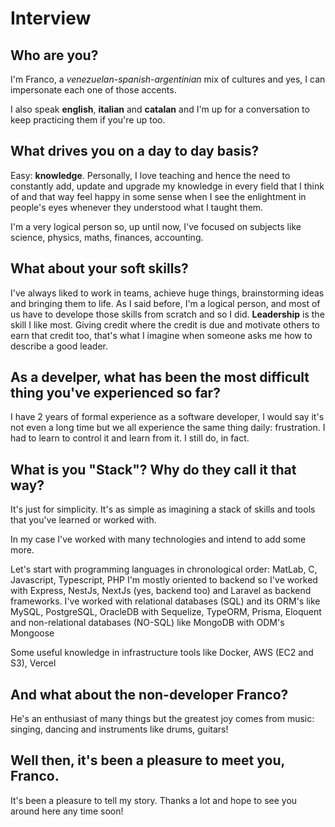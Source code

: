 # Interview

## Who are you?

I'm Franco, a *venezuelan-spanish-argentinian* mix of cultures and yes, I can impersonate each one of those accents.

I also speak **english**, **italian** and **catalan** and I'm up for a conversation to keep practicing them if you're up too.

## What drives you on a day to day basis? 

Easy: **knowledge**. Personally, I love teaching and hence the need to constantly add, update and upgrade my knowledge in every field that I think of and that way feel happy in some sense when I see the enlightment in people's eyes whenever they understood what I taught them.

I'm a very logical person so, up until now, I've focused on subjects like science, physics, maths, finances, accounting.

## What about your soft skills?

I've always liked to work in teams, achieve huge things, brainstorming ideas and bringing them to life. As I said before, I'm a logical person, and most of us have to develope those skills from scratch and so I did. **Leadership** is the skill I like most. Giving credit where the credit is due and motivate others to earn that credit too, that's what I imagine when someone asks me how to describe a good leader.

## As a develper, what has been the most difficult thing you've experienced so far?

I have 2 years of formal experience as a software developer, I would say it's not even a long time but we all experience the same thing daily: frustration. I had to learn to control it and learn from it. I still do, in fact.

## What is you "Stack"? Why do they call it that way?

It's just for simplicity. It's as simple as imagining a stack of skills and tools that you've learned or worked with. 

In my case I've worked with many technologies and intend to add some more.

Let's start with programming languages in chronological order: MatLab, C, Javascript, Typescript, PHP
I'm mostly oriented to backend so I've worked with Express, NestJs, NextJs (yes, backend too) and Laravel as backend frameworks. I've worked with relational databases (SQL) and its ORM's like MySQL, PostgreSQL, OracleDB with Sequelize, TypeORM, Prisma, Eloquent and non-relational databases (NO-SQL) like MongoDB with ODM's Mongoose

Some useful knowledge in infrastructure tools like Docker, AWS (EC2 and S3), Vercel

## And what about the non-developer Franco?

He's an enthusiast of many things but the greatest joy comes from music: singing, dancing and instruments like drums, guitars!

## Well then, it's been a pleasure to meet you, Franco.

It's been a pleasure to tell my story. Thanks a lot and hope to see you around here any time soon!
